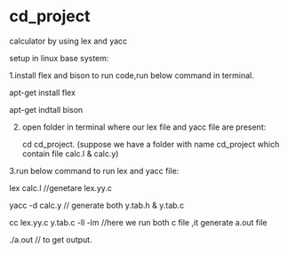 # cd_project
calculator by using lex and yacc

setup in linux base system:

1.install flex and bison  to run code,run below command in terminal.

   apt-get install flex
   
   apt-get indtall bison 
   
2. open folder in terminal where our lex file and yacc file are present:

     cd cd_project.     (suppose we have a folder with name cd_project which contain file calc.l & calc.y)
     
3.run below command to run lex and yacc file:

   lex calc.l      //genetare lex.yy.c
   
   yacc -d calc.y     // generate both y.tab.h  & y.tab.c 
   
   cc lex.yy.c y.tab.c -ll -lm    //here we run both c file ,it generate a.out file
   
   ./a.out    // to get output.
   
      
    
   
